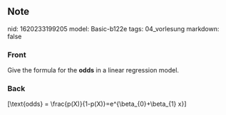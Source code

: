 ## Note
nid: 1620233199205
model: Basic-b122e
tags: 04_vorlesung
markdown: false

### Front
Give the formula for the <b>odds</b> in a linear regression model.

### Back
\[\text{odds} = \frac{p(X)}{1-p(X)}=e^{\beta_{0}+\beta_{1} x}\]
